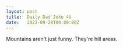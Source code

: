 ```yaml
---
layout: post
title:  Daily Dad Joke 4U
date:   2022-09-20T00:00:00Z
---
```

Mountains aren't just funny. They're hill areas.
